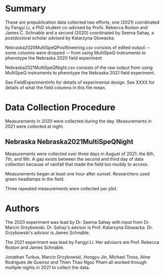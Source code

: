 # Summary

These are prepublication data collected two efforts, one (2021) coordinated by Fangyi Li, a PhD student co-advised by Profs. Rebecca Roston and James C. Schnable and a second (2020) coordinated by Seema Sahay, a postdoctoral scholar advised by Katarzyna Glowacka.

Nebraska2020MultiSpeQPostflowering.csv consists of edited output -- some columns were dropped -- from using MultiSpeQ instruments to phenotype the Nebraska 2020 field experiment

Nebraska2021MultiSpeQNight.csv consists of the raw output from using MultiSpeQ instruments to phenotype the Nebraska 2021 field experiment.

See FieldExperimentInfo for details of experimental design.
See XXXX for details of what the field columns in this file mean.

# Data Collection Procedure

Measurements in 2020 were collected during the day. Measurements in 2021 were collected at night.

## Nebraska Nebraska2021MultiSpeQNight

Measurements were collected over three days in August of 2021: the 6th, 7th, and 9th. A gap exists between the second and third day of data collection because of rainfall that made the field too muddy to access.

Measurements began at least one hour after sunset. Researchers used green headlamps in the field.

Three repeated measurements were collected per plot.

# Authors

The 2020 experiment was lead by Dr. Seema Sahay with input from Dr. Marcin Grzybowski. Dr. Sahay's advisor is Prof. Katarzyna Glowacka. Dr. Grzybowski's advisor is James Schnable.

The 2021 experiment was lead by Fangyi Li. Her advisors are Prof. Rebecca Roston and James Schnable.

Jonathan Turkus, Marcin Grzybowski, Hongyu Jin, Michael Tross, Aline Rodrigues de Queiroz and Thien Thao Ngoc Pham all worked through multiple nights in 2021 to collect the data.
